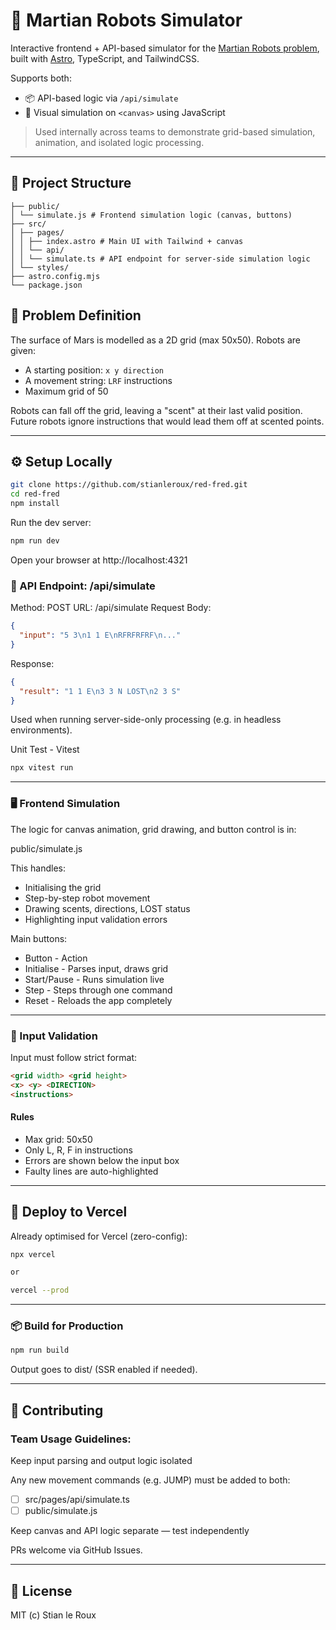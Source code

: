 # 🚀 Martian Robots Simulator

Interactive frontend + API-based simulator for the [Martian Robots problem](https://github.com/stianleroux/red-fred), built with [Astro](https://astro.build/), TypeScript, and TailwindCSS.

Supports both:
- 📦 API-based logic via `/api/simulate`
- 🎨 Visual simulation on `<canvas>` using JavaScript

> Used internally across teams to demonstrate grid-based simulation, animation, and isolated logic processing.

---

## 📁 Project Structure

```atx
├── public/
│ └── simulate.js # Frontend simulation logic (canvas, buttons)
├── src/
│ ├── pages/
│ │ ├── index.astro # Main UI with Tailwind + canvas
│ │ └── api/
│ │ └── simulate.ts # API endpoint for server-side simulation logic
│ └── styles/
├── astro.config.mjs
└── package.json
```

## 🧠 Problem Definition

The surface of Mars is modelled as a 2D grid (max 50x50). Robots are given:

- A starting position: `x y direction`
- A movement string: `LRF` instructions
- Maximum grid of 50

Robots can fall off the grid, leaving a "scent" at their last valid position. Future robots ignore instructions that would lead them off at scented points.

---

## ⚙️ Setup Locally

```bash
git clone https://github.com/stianleroux/red-fred.git
cd red-fred
npm install
```

Run the dev server:

```bash
npm run dev
```

Open your browser at http://localhost:4321

### 🧪 API Endpoint: /api/simulate

Method: POST
URL: /api/simulate
Request Body:

```json
{
  "input": "5 3\n1 1 E\nRFRFRFRF\n..."
}
```

Response:

```json
{
  "result": "1 1 E\n3 3 N LOST\n2 3 S"  
}
```

Used when running server-side-only processing (e.g. in headless environments).

Unit Test - Vitest

```bash
npx vitest run
```

---

### 🖥️ Frontend Simulation

The logic for canvas animation, grid drawing, and button control is in:

public/simulate.js

This handles:

- Initialising the grid
- Step-by-step robot movement
- Drawing scents, directions, LOST status
- Highlighting input validation errors

Main buttons:

- Button - Action
- Initialise - Parses input, draws grid
- Start/Pause - Runs simulation live
- Step - Steps through one command
- Reset - Reloads the app completely

---

### 🚨 Input Validation

Input must follow strict format:

```html
<grid width> <grid height>
<x> <y> <DIRECTION>
<instructions>
```

#### Rules

- Max grid: 50x50
- Only L, R, F in instructions
- Errors are shown below the input box
- Faulty lines are auto-highlighted

---

## 🚀 Deploy to Vercel

Already optimised for Vercel (zero-config):

```bash
npx vercel

or

vercel --prod
```

---

### 📦 Build for Production

```bash
npm run build
```

Output goes to dist/ (SSR enabled if needed).

---

## 🤝 Contributing

### Team Usage Guidelines:

Keep input parsing and output logic isolated

Any new movement commands (e.g. JUMP) must be added to both:

- [ ] src/pages/api/simulate.ts
- [ ] public/simulate.js

Keep canvas and API logic separate — test independently

PRs welcome via GitHub Issues.

---

## 📄 License

MIT (c) Stian le Roux